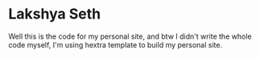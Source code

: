 # Lakshya Seth
Well this is the code for my personal site, and btw I didn't write the whole code myself, I'm using hextra template to build my personal site.